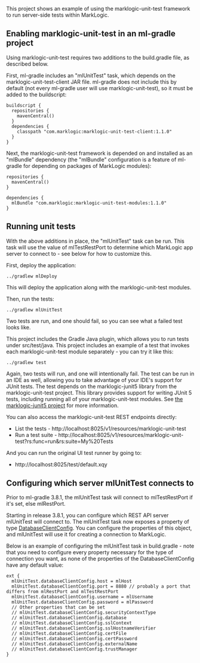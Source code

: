 This project shows an example of using the marklogic-unit-test framework to run server-side tests within MarkLogic.

## Enabling marklogic-unit-test in an ml-gradle project 

Using marklogic-unit-test requires two additions to the build.gradle file, as described below.

First, ml-gradle includes an "mlUnitTest" task, which depends on the marklogic-unit-test-client JAR file. ml-gradle does not
include this by default (not every ml-gradle user will use marklogic-unit-test), so it must be added to the buildscript:

    buildscript {
      repositories {
        mavenCentral()
      }
      dependencies {
        classpath "com.marklogic:marklogic-unit-test-client:1.1.0"
      }
    }

Next, the marklogic-unit-test framework is depended on and installed as an "mlBundle" dependency (the "mlBundle" configuration
is a feature of ml-gradle for depending on packages of MarkLogic modules):

    repositories {
      mavenCentral()
    }
      
    dependencies {
      mlBundle "com.marklogic:marklogic-unit-test-modules:1.1.0"
    }

## Running unit tests

With the above additions in place, the "mlUnitTest" task can be run. This task will use the value of mlTestRestPort to 
determine which MarkLogic app server to connect to - see below for how to customize this. 

First, deploy the application:

    ../gradlew mlDeploy
    
This will deploy the application along with the marklogic-unit-test modules.

Then, run the tests:

    ../gradlew mlUnitTest

Two tests are run, and one should fail, so you can see what a failed test looks like. 

This project includes the Gradle Java plugin, which allows you to run tests under src/test/java. This project includes
an example of a test that invokes each marklogic-unit-test module separately - you can try it like this:

    ../gradlew test

Again, two tests will run, and one will intentionally fail. The test can be run in an IDE as well, allowing
you to take advantage of your IDE's support for JUnit tests. The test depends on the marklogic-junit5 library from the
marklogic-unit-test project. This library provides support for writing JUnit 5 tests, including running all of your 
marklogic-unit-test modules. See [the marklogic-junit5 project](https://github.com/marklogic-community/marklogic-unit-test/tree/master/marklogic-junit5)
for more information.

You can also access the marklogic-unit-test REST endpoints directly:

- List the tests - http://localhost:8025/v1/resources/marklogic-unit-test
- Run a test suite - http://localhost:8025/v1/resources/marklogic-unit-test?rs:func=run&rs:suite=My%20Tests

And you can run the original UI test runner by going to:

- http://localhost:8025/test/default.xqy

## Configuring which server mlUnitTest connects to 

Prior to ml-gradle 3.8.1, the mlUnitTest task will connect to mlTestRestPort if it's set, else mlRestPort. 

Starting in release 3.8.1, you can configure which REST API server mlUnitTest will connect to. The mlUnitTest task now
exposes a property of type [DatabaseClientConfig](https://github.com/marklogic/ml-javaclient-util/blob/master/src/main/java/com/marklogic/client/ext/DatabaseClientConfig.java). 
You can configure the properties of this object, and mlUnitTest will use it for creating a connection to MarkLogic. 

Below is an example of configuring the mlUnitTest task in build.gradle - note that you need to configure every property necessary for the type of connection you want, as 
none of the properties of the DatabaseClientConfig have any default value:

```
ext {
  mlUnitTest.databaseClientConfig.host = mlHost
  mlUnitTest.databaseClientConfig.port = 8880 // probably a port that differs from mlRestPort and mlTestRestPort
  mlUnitTest.databaseClientConfig.username = mlUsername
  mlUnitTest.databaseClientConfig.password = mlPassword
  // Other properties that can be set
  // mlUnitTest.databaseClientConfig.securityContextType
  // mlUnitTest.databaseClientConfig.database
  // mlUnitTest.databaseClientConfig.sslContext
  // mlUnitTest.databaseClientConfig.sslHostnameVerifier
  // mlUnitTest.databaseClientConfig.certFile
  // mlUnitTest.databaseClientConfig.certPassword 
  // mlUnitTest.databaseClientConfig.externalName
  // mlUnitTest.databaseClientConfig.trustManager
}
```
